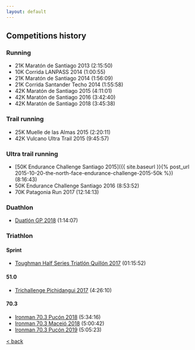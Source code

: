 ```yaml
---
layout: default
---
```


## Competitions history

### Running
* 21K Maratón de Santiago 2013 (2:15:50)
* 10K Corrida LANPASS 2014 (1:00:55)
* 21K Maratón de Santiago 2014 (1:56:09)
* 21K Corrida Santander Techo 2014 (1:55:58)
* 42K Maratón de Santiago 2015 (4:11:01)
* 42K Maratón de Santiago 2016 (3:42:40)
* 42K Maratón de Santiago 2018 (3:45:38)
 
### Trail running
* 25K Muelle de las Almas 2015 (2:20:11)
* 42K Vulcano Ultra Trail 2015 (9:45:57)

### Ultra trail running
* [50K Endurance Challenge Santiago 2015]({{ site.baseurl }}{% post_url 2015-10-20-the-north-face-endurance-challenge-2015-50k %}) (8:16:43)
* 50K Endurance Challenge Santiago 2016 (8:53:52)
* 70K Patagonia Run 2017 (12:14:13)

### Duathlon

* [Duatlón GP 2018](https://www.instagram.com/p/BjS4RSShcF2) (1:14:07)

### Triathlon

#### Sprint
* [Toughman Half Series Triatlón Quillón 2017](https://www.instagram.com/p/Bazo4DTAqmj) (01:15:52)

#### 51.0
* [Trichallenge Pichidangui 2017](https://www.instagram.com/p/BbXXRtIgj5n) (4:26:10)

#### 70.3
* [Ironman 70.3 Pucón 2018](https://xrelative.wordpress.com/2018/11/09/ironman-70-3-pucon-2018) (5:34:16)
* [Ironman 70.3 Maceió 2018](https://xrelative.wordpress.com/2018/11/02/ironman-70-3-maceio-2018/) (5:00:42)
* [Ironman 70.3 Pucón 2019](https://www.instagram.com/p/Bsn429Zg5UQ/) (5:05:23)

[< back](./)
